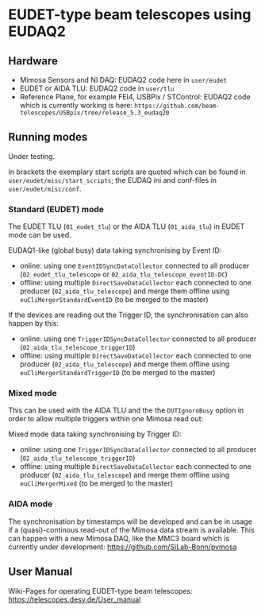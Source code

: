 # EUDET-type beam telescopes using EUDAQ2

## Hardware

- Mimosa Sensors and NI DAQ: EUDAQ2 code here in ```user/eudet```
- EUDET or AIDA TLU: EUDAQ2 code in ```user/tlu```
- Reference Plane, for example FEI4, USBPix / STControl: EUDAQ2 code which is currently working is here: ```https://github.com/beam-telescopes/USBpix/tree/release_5.3_eudaq20```

## Running modes

Under testing.

In brackets the exemplary start scripts are quoted which can be found in ```user/eudet/misc/start_scripts```; the EUDAQ ini and conf-files in ```user/eudet/misc/conf```.

### Standard (EUDET) mode

The EUDET TLU (```01_eudet_tlu```) or the AIDA TLU (```01_aida_tlu```) in EUDET mode can be used.

EUDAQ1-like (global busy) data taking synchronising by Event ID:
- online: using one ```EventIDSyncDataCollector``` connected to all producer (```02_eudet_tlu_telescope``` or ```02_aida_tlu_telescope_eventID-DC```)
- offline: using multiple ```DirectSaveDataCollector``` each connected to one producer (```02_aida_tlu_telescope```) and merge them offline using ```euCliMergerStandardEventID``` (to be merged to the master) 

If the devices are reading out the Trigger ID, the synchronisation can also happen by this:
- online: using one ```TriggerIDSyncDataCollector``` connected to all producer (```02_aida_tlu_telescope_triggerID```) 
- offline: using multiple ```DirectSaveDataCollector``` each connected to one producer (```02_aida_tlu_telescope```) and merge them offline using ```euCliMergerStandardTriggerID``` (to be merged to the master) 

### Mixed mode

This can be used with the AIDA TLU and the the ```DUTIgnoreBusy``` option in order to allow multiple triggers within one Mimosa read out:

Mixed mode data taking synchronising by Trigger ID:
- online: using one ```TriggerIDSyncDataCollector``` connected to all producer (```02_aida_tlu_telescope_triggerID```)
- offline: using multiple ```DirectSaveDataCollector``` each connected to one producer (```02_aida_tlu_telescope```) and merge them offline using ```euCliMergerMixed``` (to be merged to the master) 

### AIDA mode

The synchronisation by timestamps will be developed and can be in usage if a (quasi)-continous read-out of the Mimosa data stream is available. 
This can happen with a new Mimosa DAQ, like the MMC3 board which is currently under development: https://github.com/SiLab-Bonn/pymosa

## User Manual

Wiki-Pages for operating EUDET-type beam telescopes: https://telescopes.desy.de/User_manual
